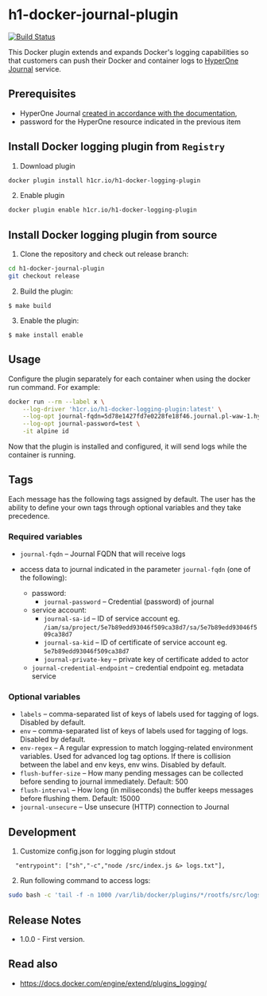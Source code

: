 # h1-docker-journal-plugin

[![Build Status](https://travis-ci.com/hyperonecom/h1-docker-journal-plugin.svg?branch=master)](https://travis-ci.com/hyperonecom/h1-docker-journal-plugin)

This Docker plugin extends and expands Docker's logging capabilities so that customers can push their Docker and container logs to [HyperOne Journal](http://www.hyperone.com/services/storage/journal) service.

## Prerequisites

* HyperOne Journal [created in accordance with the documentation](http://www.hyperone.com/services/storage/journal/guides/creating.html),
* password for the HyperOne resource indicated in the previous item

## Install Docker logging plugin from ```Registry```

1. Download plugin

```bash
docker plugin install h1cr.io/h1-docker-logging-plugin
```

2. Enable plugin

```bash
docker plugin enable h1cr.io/h1-docker-logging-plugin
```

## Install Docker logging plugin from source

1. Clone the repository and check out release branch:

```bash
cd h1-docker-journal-plugin
git checkout release
```

2. Build the plugin:

```
$ make build
```

3. Enable the plugin:

```.env
$ make install enable
```

## Usage

Configure the plugin separately for each container when using the docker run command. For example:

```bash
docker run --rm --label x \
    --log-driver 'h1cr.io/h1-docker-logging-plugin:latest' \
    --log-opt journal-fqdn=5d78e1427fd7e0228fe18f46.journal.pl-waw-1.hyperone.cloud \
    --log-opt journal-password=test \
    -it alpine id
```

Now that the plugin is installed and configured, it will send logs while the container is running.

## Tags

Each message has the following tags assigned by default. The user has the ability to define your own tags through optional variables and they take precedence.

### Required variables

* ```journal-fqdn``` – Journal FQDN that will receive logs

* access data to journal indicated in the parameter ```journal-fqdn``` (one of the following):
  * password:
    * ```journal-password``` – Credential (password) of journal
  * service account:
    * ```journal-sa-id``` – ID of service account eg. ```/iam/sa/project/5e7b89edd93046f509ca38d7/sa/5e7b89edd93046f509ca38d7```
    * ```journal-sa-kid``` – ID of certificate of service account eg. ```5e7b89edd93046f509ca38d7```
    * ```journal-private-key``` – private key of certificate added to actor
  * ```journal-credential-endpoint``` – credential endpoint eg. metadata service

### Optional variables

* ```labels``` – comma-separated list of keys of labels used for tagging of logs. Disabled by default.
* ```env``` – comma-separated list of keys of labels used for tagging of logs.  Disabled by default.
* ```env-regex``` – A regular expression to match logging-related environment variables. Used for advanced log tag options. If there is collision between the label and env keys, env wins. Disabled by default.
* ```flush-buffer-size``` –  How many pending messages can be collected before sending to journal immediately. Default: 500
* ```flush-interval``` –  How long (in miliseconds) the buffer keeps messages before flushing them. Default: 15000
* ```journal-unsecure``` – Use unsecure (HTTP) connection to Journal

## Development

1. Customize config.json for logging plugin stdout

```.env
  "entrypoint": ["sh","-c","node /src/index.js &> logs.txt"],
```

2. Run following command to access logs:

```bash
sudo bash -c 'tail -f -n 1000 /var/lib/docker/plugins/*/rootfs/src/logs.txt'
```

## Release Notes

* 1.0.0 - First version.

## Read also

* https://docs.docker.com/engine/extend/plugins_logging/
